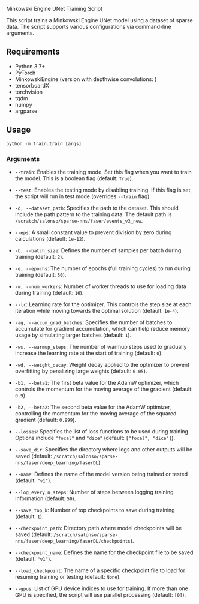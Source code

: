 Minkowski Engine UNet Training Script

This script trains a Minkowski Engine UNet model using a dataset of sparse data. The script supports various configurations via command-line arguments.

## Requirements

- Python 3.7+
- PyTorch
- MinkowskiEngine (version with depthwise convolutions: )
- tensorboardX
- torchvision
- tqdm
- numpy
- argparse

## Usage

```
python -m train.train [args]
```

### Arguments

- `--train`: Enables the training mode. Set this flag when you want to train the model. This is a boolean flag (default: `True`).
  
- `--test`: Enables the testing mode by disabling training. If this flag is set, the script will run in test mode (overrides `--train` flag).
  
- `-d, --dataset_path`: Specifies the path to the dataset. This should include the path pattern to the training data. The default path is `/scratch/salonso/sparse-nns/faser/events_v3_new`.
  
- `--eps`: A small constant value to prevent division by zero during calculations (default: `1e-12`).
  
- `-b, --batch_size`: Defines the number of samples per batch during training (default: `2`).
  
- `-e, --epochs`: The number of epochs (full training cycles) to run during training (default: `50`).
  
- `-w, --num_workers`: Number of worker threads to use for loading data during training (default: `16`).
  
- `--lr`: Learning rate for the optimizer. This controls the step size at each iteration while moving towards the optimal solution (default: `1e-4`).
  
- `-ag, --accum_grad_batches`: Specifies the number of batches to accumulate for gradient accumulation, which can help reduce memory usage by simulating larger batches (default: `1`).

- `-ws, --warmup_steps`: The number of warmup steps used to gradually increase the learning rate at the start of training (default: `0`).

- `-wd, --weight_decay`: Weight decay applied to the optimizer to prevent overfitting by penalizing large weights (default: `0.05`).
  
- `-b1, --beta1`: The first beta value for the AdamW optimizer, which controls the momentum for the moving average of the gradient (default: `0.9`).
  
- `-b2, --beta2`: The second beta value for the AdamW optimizer, controlling the momentum for the moving average of the squared gradient (default: `0.999`).
  
- `--losses`: Specifies the list of loss functions to be used during training. Options include `"focal"` and `"dice"` (default: `["focal", "dice"]`).
  
- `--save_dir`: Specifies the directory where logs and other outputs will be saved (default: `/scratch/salonso/sparse-nns/faser/deep_learning/faserDL`).
  
- `--name`: Defines the name of the model version being trained or tested (default: `"v1"`).
  
- `--log_every_n_steps`: Number of steps between logging training information (default: `50`).
  
- `--save_top_k`: Number of top checkpoints to save during training (default: `1`).
  
- `--checkpoint_path`: Directory path where model checkpoints will be saved (default: `/scratch/salonso/sparse-nns/faser/deep_learning/faserDL/checkpoints`).
  
- `--checkpoint_name`: Defines the name for the checkpoint file to be saved (default: `"v1"`).
  
- `--load_checkpoint`: The name of a specific checkpoint file to load for resuming training or testing (default: `None`).
  
- `--gpus`: List of GPU device indices to use for training. If more than one GPU is specified, the script will use parallel processing (default: `[0]`).


